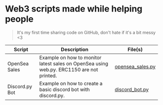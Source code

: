 # Web3 scripts made while helping people

> It's my first time sharing code on GitHub, don't hate if it's a bit messy <3

| Script        | Description           | File(s)  |
| ------------- |-------------| -----|
| OpenSea Sales | Example on how to monitor latest sales on OpenSea using web.py. ERC1150 are not printed. | [opensea_sales.py](opensea_sales/opensea_sales.py) |
| Discord.py Bot | Example on how to create a basic discord bot with discord.py. | [discord_bot.py](discordpy_bot/discord_bot.py) |

